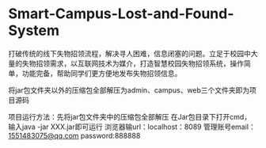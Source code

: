 # Smart-Campus-Lost-and-Found-System

打破传统的线下失物招领流程，解决寻人困难，信息闭塞的问题。立足于校园中大量的失物招领需求，以互联网技术为媒介，打造智慧校园失物招领系统，操作简单，功能完备，帮助同学们更方便地发布失物招领信息。

将jar包文件夹以外的压缩包全部解压为admin、campus、web三个文件夹即为项目源码

项目运行方法：先将jar包文件夹中的压缩包全部解压
在Jar包目录下打开cmd，输入java -jar XXX.jar即可运行
浏览器输url：localhost：8089
管理账号email：1551483075@qq.com
password:888888
